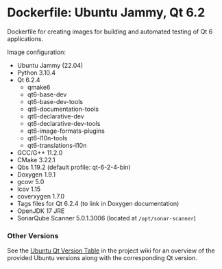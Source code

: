 # Dockerfile: Ubuntu Jammy, Qt 6.2

Dockerfile for creating images for building and automated testing of Qt 6 applications.

Image configuration:
- Ubuntu Jammy (22.04)
- Python 3.10.4
- Qt 6.2.4
	- qmake6
	- qt6-base-dev
	- qt6-base-dev-tools
	- qt6-documentation-tools
	- qt6-declarative-dev
	- qt6-declarative-dev-tools
	- qt6-image-formats-plugins
	- qt6-l10n-tools
	- qt6-translations-l10n
- GCC/G++ 11.2.0
- CMake 3.22.1
- Qbs 1.19.2 (default profile: qt-6-2-4-bin)
- Doxygen 1.9.1
- gcovr 5.0
- lcov 1.15
- coverxygen 1.7.0
- Tags files for Qt 6.2.4 (to link in Doxygen documentation)
- OpenJDK 17 JRE
- SonarQube Scanner 5.0.1.3006 (located at `/opt/sonar-scanner`)


### Other Versions ###
See the [Ubuntu Qt Version Table](https://github.com/j-ulrich/docker_qt/wiki/Ubuntu-Qt-Version-Table) in the project
wiki for an overview of the provided Ubuntu versions along with the corresponding Qt version.